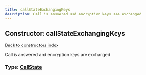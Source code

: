 ```yaml
---
title: callStateExchangingKeys
description: Call is answered and encryption keys are exchanged
---
```

## Constructor: callStateExchangingKeys  
[Back to constructors index](index.md)



Call is answered and encryption keys are exchanged




### Type: [CallState](../types/CallState.md)



